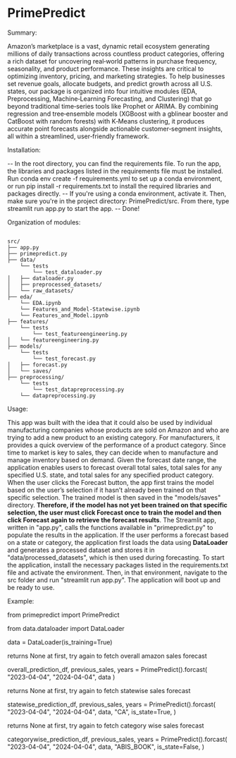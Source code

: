 # PrimePredict

Summary:

Amazon’s marketplace is a vast, dynamic retail ecosystem generating millions of daily transactions across countless product categories, offering a rich dataset for uncovering real‑world patterns in purchase frequency, seasonality, and product performance. These insights are critical to optimizing inventory, pricing, and marketing strategies. To help businesses set revenue goals, allocate budgets, and predict growth across all U.S. states, our package is organized into four intuitive modules (EDA, Preprocessing, Machine‑Learning Forecasting, and Clustering) that go beyond traditional time‑series tools like Prophet or ARIMA. By combining regression and tree‑ensemble models (XGBoost with a gblinear booster and CatBoost with random forests) with K‑Means clustering, it produces accurate point forecasts alongside actionable customer‑segment insights, all within a streamlined, user‑friendly framework.


Installation:

-- In the root directory, you can find the requirements file. To run the app, the libraries and packages listed in the requirements file must be installed.
Run conda env create -f requirements.yml to set up a conda environment, or
run pip install -r requirements.txt to install the required libraries and packages directly.
-- If you're using a conda environment, activate it. Then, make sure you're in the project directory: PrimePredict/src.
From there, type streamlit run app.py to start the app.
-- Done!

Organization of modules:

<pre><code>
src/
├── app.py
├── primepredict.py
├── data/
    └── tests
        └── test_dataloader.py
│   ├── dataloader.py
│   ├── preprocessed_datasets/
│   └── raw_datasets/
├── eda/
    └── EDA.ipynb
    └── Features_and_Model-Statewise.ipynb
    └── Features_and_Model.ipynb
├── features/
    └── tests
        └── test_featureengineering.py
│   └── featureengineering.py
├── models/
    └── tests
        └── test_forecast.py
│   ├── forecast.py
│   └── saves/
├── preprocessing/
    └── tests
        └── test_datapreprocessing.py
    └── datapreprocessing.py
</code></pre>


Usage:

This app was built with the idea that it could also be used by individual manufacturing companies whose products are sold on Amazon and who are trying to add a new product to an existing category. For manufacturers, it provides a quick overview of the performance of a product category. Since time to market is key to sales, they can decide when to manufacture and manage inventory based on demand. Given the forecast date range, the application enables users to forecast overall total sales, total sales for any specified U.S. state, and total sales for any specified product category. When the user clicks the Forecast button, the app first trains the model based on the user’s selection if it hasn’t already been trained on that specific selection. The trained model is then saved in the "models/saves" directory. **Therefore, if the model has not yet been trained on that specific selection, the user must click Forecast once to train the model and then click Forecast again to retrieve the forecast results**. The Streamlit app, written in "app.py", calls the functions available in "primepredict.py" to populate the results in the application. If the user performs a forecast based on a state or category, the application first loads the data using **DataLoader** and generates a processed dataset and stores it in "data/processed_datasets", which is then used during forecasting. To start the application, install the necessary packages listed in the requirements.txt file and activate the environment. Then, in that environment, navigate to the src folder and run "streamlit run app.py". The application will boot up and be ready to use.

Example:

from primepredict import PrimePredict

from data.dataloader import DataLoader

data = DataLoader(is_training=True)

returns None at first, try again to fetch  overall amazon sales forecast

overall_prediction_df, previous_sales, years = PrimePredict().forcast(
        "2023-04-04", "2024-04-04", data
    )

returns None at first, try again to fetch statewise sales forecast

statewise_prediction_df, previous_sales, years = PrimePredict().forcast(
        "2023-04-04",
        "2024-04-04",
        data,
        "CA",
        is_state=True,
    )

returns None at first, try again to fetch  category wise sales forecast

categorywise_prediction_df, previous_sales, years = PrimePredict().forcast(
        "2023-04-04",
        "2024-04-04",
        data,
        "ABIS_BOOK",
        is_state=False,
    )

